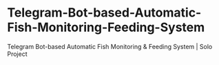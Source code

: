 # Telegram-Bot-based-Automatic-Fish-Monitoring-Feeding-System
Telegram Bot-based Automatic Fish Monitoring &amp; Feeding System | Solo Project
